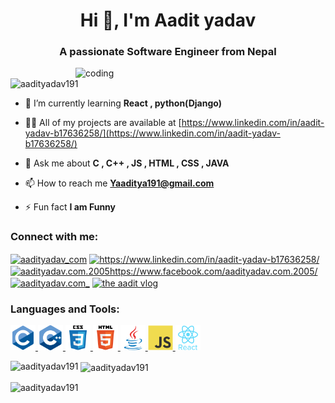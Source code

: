 <h1 align="center">Hi 👋, I'm Aadit yadav</h1>
<h3 align="center">A passionate Software Engineer from Nepal</h3>
<img align="right" alt="coding" width="400" src="https://camo.githubusercontent.com/cae12fddd9d6982901d82580bdf321d81fb299141098ca1c2d4891870827bf17/68747470733a2f2f6d69726f2e6d656469756d2e636f6d2f6d61782f313336302f302a37513379765349765f7430696f4a2d5a2e676966 " > 
<p align="left"> <img src="https://komarev.com/ghpvc/?username=aadityadav191&label=Profile%20views&color=0e75b6&style=flat" alt="aadityadav191" /> </p>

- 🌱 I’m currently learning **React , python(Django)**

- 👨‍💻 All of my projects are available at [https://www.linkedin.com/in/aadit-yadav-b17636258/](https://www.linkedin.com/in/aadit-yadav-b17636258/)

- 💬 Ask me about **C , C++ , JS , HTML , CSS , JAVA**

- 📫 How to reach me **Yaaditya191@gmail.com**

- ⚡ Fun fact **I am Funny**

<h3 align="left">Connect with me:</h3>
<p align="left">
<a href="https://twitter.com/aadityadav_com" target="blank"><img align="center" src="https://raw.githubusercontent.com/rahuldkjain/github-profile-readme-generator/master/src/images/icons/Social/twitter.svg" alt="aadityadav_com" height="30" width="40" /></a>
<a href="https://linkedin.com/in/https://www.linkedin.com/in/aadit-yadav-b17636258/" target="blank"><img align="center" src="https://raw.githubusercontent.com/rahuldkjain/github-profile-readme-generator/master/src/images/icons/Social/linked-in-alt.svg" alt="https://www.linkedin.com/in/aadit-yadav-b17636258/" height="30" width="40" /></a>
<a href="https://fb.com/aadityadav.com.2005https://www.facebook.com/aadityadav.com.2005/" target="blank"><img align="center" src="https://raw.githubusercontent.com/rahuldkjain/github-profile-readme-generator/master/src/images/icons/Social/facebook.svg" alt="aadityadav.com.2005https://www.facebook.com/aadityadav.com.2005/" height="30" width="40" /></a>
<a href="https://instagram.com/aadityadav.com_" target="blank"><img align="center" src="https://raw.githubusercontent.com/rahuldkjain/github-profile-readme-generator/master/src/images/icons/Social/instagram.svg" alt="aadityadav.com_" height="30" width="40" /></a>
<a href="https://www.youtube.com/c/the aadit vlog" target="blank"><img align="center" src="https://raw.githubusercontent.com/rahuldkjain/github-profile-readme-generator/master/src/images/icons/Social/youtube.svg" alt="the aadit vlog" height="30" width="40" /></a>
</p>

<h3 align="left">Languages and Tools:</h3>
<p align="left"> <a href="https://www.cprogramming.com/" target="_blank" rel="noreferrer"> <img src="https://raw.githubusercontent.com/devicons/devicon/master/icons/c/c-original.svg" alt="c" width="40" height="40"/> </a> <a href="https://www.w3schools.com/cpp/" target="_blank" rel="noreferrer"> <img src="https://raw.githubusercontent.com/devicons/devicon/master/icons/cplusplus/cplusplus-original.svg" alt="cplusplus" width="40" height="40"/> </a> <a href="https://www.w3schools.com/css/" target="_blank" rel="noreferrer"> <img src="https://raw.githubusercontent.com/devicons/devicon/master/icons/css3/css3-original-wordmark.svg" alt="css3" width="40" height="40"/> </a> <a href="https://www.w3.org/html/" target="_blank" rel="noreferrer"> <img src="https://raw.githubusercontent.com/devicons/devicon/master/icons/html5/html5-original-wordmark.svg" alt="html5" width="40" height="40"/> </a> <a href="https://www.java.com" target="_blank" rel="noreferrer"> <img src="https://raw.githubusercontent.com/devicons/devicon/master/icons/java/java-original.svg" alt="java" width="40" height="40"/> </a> <a href="https://developer.mozilla.org/en-US/docs/Web/JavaScript" target="_blank" rel="noreferrer"> <img src="https://raw.githubusercontent.com/devicons/devicon/master/icons/javascript/javascript-original.svg" alt="javascript" width="40" height="40"/> </a> <a href="https://reactjs.org/" target="_blank" rel="noreferrer"> <img src="https://raw.githubusercontent.com/devicons/devicon/master/icons/react/react-original-wordmark.svg" alt="react" width="40" height="40"/> </a> </p>

<p><img align="left" src="https://github-readme-stats.vercel.app/api/top-langs?username=aadityadav191&show_icons=true&locale=en&layout=compact" alt="aadityadav191" /></p>

<p>&nbsp;<img align="center" src="https://github-readme-stats.vercel.app/api?username=aadityadav191&show_icons=true&locale=en" alt="aadityadav191" /></p>

<p><img align="center" src="https://github-readme-streak-stats.herokuapp.com/?user=aadityadav191&" alt="aadityadav191" /></p>
